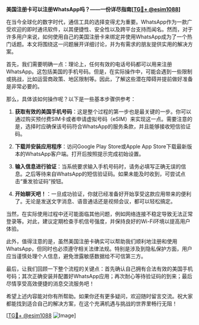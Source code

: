 **美国注册卡可以注册WhatsApp吗？——一份详尽指南[[TG💪+ @esim1088](https://t.me/s/esim1088)]**

在当今全球化的数字时代，通信工具的选择变得尤为重要。WhatsApp作为一款广受欢迎的即时通讯软件，以其便捷性、安全性以及跨平台支持而闻名。然而，对于许多用户来说，如何使用自己的美国注册卡来绑定并使用WhatsApp成为了一个热门话题。本文将围绕这一问题展开详细讨论，并为有需求的朋友提供实用的解决方案。

首先，我们需要明确一点：理论上，任何有效的电话号码都可以用来注册WhatsApp。这包括美国的手机号码。但是，在实际操作中，可能会遇到一些限制或挑战，比如运营商政策、地区限制等。因此，了解这些潜在障碍并提前做好准备是非常必要的。

那么，具体该如何操作呢？以下是一些基本步骤供参考：

1. **获取有效的美国手机号码**：这是整个过程的第一步也是最关键的一步。你可以通过购买预付费SIM卡或者申请虚拟号码（eSIM）来实现这一点。需要注意的是，选择时应确保该号码符合WhatsApp的服务条款，并且能够接收短信验证码。

2. **下载并安装应用程序**：访问Google Play Store或Apple App Store下载最新版本的WhatsApp客户端。打开后按照提示完成初始设置。

3. **输入信息进行验证**：当系统要求输入手机号码时，请务必填写正确无误的信息。之后等待来自WhatsApp的短信验证码。如果未能及时收到，可尝试点击“重发验证码”按钮。

4. **开始聊天吧！**：一旦成功验证，你就已经准备好开始享受这款应用带来的便利了。无论是发送文字消息、语音通话还是视频会议，都可以轻松搞定。

当然，在实际使用过程中还可能面临其他问题，例如网络连接不稳定导致无法正常登录等。对此，建议定期检查手机信号强度，并保持良好的Wi-Fi环境以提高用户体验。

此外，值得注意的是，虽然美国注册卡确实可以帮助我们顺利地注册和使用WhatsApp，但同时也必须遵守相关法律法规。特别是涉及到隐私保护方面，用户应当谨慎处理个人信息，避免泄露敏感数据给不可信第三方。

最后，让我们回顾一下整个流程的关键点：首先确认自己拥有合法有效的美国手机号码；其次正确安装并配置好WhatsApp应用；再次耐心等待验证码的到来；最后尽情享受高效便捷的消息交流服务吧！

希望上述内容能对你有所帮助。如果你还有更多疑问，欢迎随时留言交流。祝大家都能找到适合自己的解决方案，在这个充满机遇与挑战的世界里畅行无阻！

[[TG💪+ @esim1088](https://t.me/s/esim1088) ![Image](https://i.postimg.cc/4NQfJmqS/Snipaste-2025-05-13-00-14-12.png)]